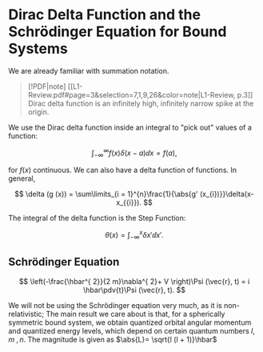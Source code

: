 # Dirac Delta Function and the Schrödinger Equation for Bound Systems

We are already familiar with summation notation.

> [!PDF|note] [[L1-Review.pdf#page=3&selection=7,1,9,26&color=note|L1-Review, p.3]]
> Dirac delta function is an infinitely high, infinitely narrow spike at the origin.

We use the Dirac delta function inside an integral to "pick out" values of a function:

$$
\int_{-\infty}^{\infty}f (x)\delta (x-a) \dd{x} = f (a),
$$

for $f(x)$ continuous. We can also have a delta function of functions. In general,

$$
\delta (g (x)) =  \sum\limits_{i = 1}^{n}\frac{1}{\abs{g' (x_{i})}}\delta(x-x_{{i}}).
$$

The integral of the delta function is the Step Function:

$$
\theta (x) = \int_{-\infty}^{x}\delta{x'}\dd{x'}.
$$

## Schrödinger Equation

$$
\left(-\frac{\hbar^{ 2}}{2 m}\nabla^{ 2}+ V \right)\Psi (\vec{r}, t) = i \hbar\pdv{t}\Psi (\vec{r}, t).
$$

We will not be using the Schrödinger equation very much, as it is non-relativistic; The main result we care about is that, for a spherically symmetric bound system, we obtain quantized orbital angular momentum and quantized energy levels, which depend on certain quantum numbers $l, \; m \;, n$. The magnitude is given as $\abs{L}= \sqrt{l (l + 1)}\hbar$